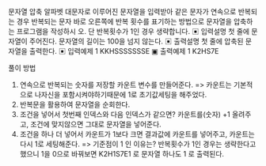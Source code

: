 문자열 압축
알파벳 대문자로 이루어진 문자열을 입력받아 같은 문자가 연속으로 반복되는 경우 반복되는
문자 바로 오른쪽에 반복 횟수를 표기하는 방법으로 문자열을 압축하는 프로그램을 작성하시
오. 단 반복횟수가 1인 경우 생략합니다.
▣ 입력설명
첫 줄에 문자열이 주어진다. 문자열의 길이는 100을 넘지 않는다.
▣ 출력설명
첫 줄에 압축된 문자열을 출력한다.
▣ 입력예제 1
KKHSSSSSSSE
▣ 출력예제 1
K2HS7E

풀이 방법

1. 연속으로 반복되는 숫자를 저장할 카운트 변수를 만들어준다.
   => 카운트는 기본적으로 나자신을 포함시켜야하기때문에 1로 초기값세팅을 해주었다.
2. 반복문을 활용하여 문자열을 순회한다.
3. 조건을 넣어서 첫번째 인덱스와 다음 인덱스가 같으면?
   카운트를(숫자) +1 올려주고, 조건에 맞지않으면 그대로 문자열을 넣어준다.
4. 조건을 하나 더 넣어서 카운트가 1보다 크면 결과값에 카운트를 넣어주고,
   카운트는 다시 1로 세팅해준다.
   => 기준점이 1 인 이유는? 반복횟수가 1인 경우는 생략한다고 했으니
   1을 0으로 바꿔보면 K2H1S7E1 로 문자열 하나도 1 로 출력된다.
